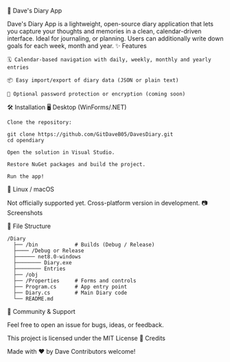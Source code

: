 📔 Dave's Diary App

Dave's Diary App is a lightweight, open-source diary application that lets you capture your thoughts and memories in a clean, calendar-driven interface. Ideal for journaling, or planning. Users can additionally write down goals for each week, month and year.
✨ Features

    🗓️ Calendar-based navigation with daily, weekly, monthly and yearly entries

    📦 Easy import/export of diary data (JSON or plain text)

    🔐 Optional password protection or encryption (coming soon)

🛠️ Installation
🖥 Desktop (WinForms/.NET)

    Clone the repository:

    git clone https://github.com/GitDaveB05/DavesDiary.git
    cd opendiary

    Open the solution in Visual Studio.

    Restore NuGet packages and build the project.

    Run the app!

🐧 Linux / macOS

Not officially supported yet. Cross-platform version in development.
📷 Screenshots

    

📁 File Structure

    /Diary
      ├── /bin            # Builds (Debug / Release)
      ├──── /Debug or Release
      ├────── net8.0-windows
      ├──────── Diary.exe
      ├──────── Entries
      ├── /obj            
      ├── /Properties     # Forms and controls
      ├── Program.cs      # App entry point
      ├── Diary.cs        # Main Diary code
      └── README.md

💬 Community & Support

Feel free to open an issue for bugs, ideas, or feedback.

This project is licensed under the MIT License
🙌 Credits

Made with ❤️ by Dave
Contributors welcome!
